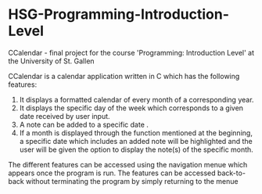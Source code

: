 # HSG-Programming-Introduction-Level
CCalendar - final project for the course 'Programming: Introduction Level' at the University of St. Gallen


CCalendar is a calendar application written in C which has the following features:
  1. It displays a formatted calendar of every month of a corresponding year.
  2. It displays the specific day of the week which corresponds to a given date received by user input.
  3. A note can be added to a specific date .
  4. If a month is displayed through the function mentioned at the beginning, a specific date which includes an added note
     will be highlighted and the user will be given the option to display the note(s) of the specific month.
     
The different features can be accessed using the navigation menue which appears once the program is run.
The features can be accessed back-to-back without terminating the program by simply returning to the menue
